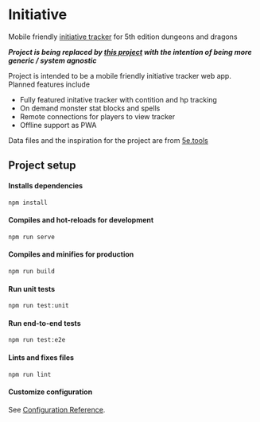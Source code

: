 # Initiative
Mobile friendly [initiative tracker](https://initiative.ac) for 5th edition dungeons and dragons

***Project is being replaced by [this project](https://github.com/binary-idiot/InitiativeApp) with the intention of being more generic / system agnostic***

Project is intended to be a mobile friendly initiative tracker web app.
Planned features include
- Fully featured initative tracker with contition and hp tracking
- On demand monster stat blocks and spells
- Remote connections for players to view tracker
- Offline support as PWA

Data files and the inspiration for the project are from [5e.tools](https://github.com/TheGiddyLimit/TheGiddyLimit.github.io)

## Project setup
#### Installs dependencies
```
npm install
```
#### Compiles and hot-reloads for development
```
npm run serve
```
#### Compiles and minifies for production
```
npm run build
```
#### Run unit tests
```
npm run test:unit
```
#### Run end-to-end tests
```
npm run test:e2e
```
#### Lints and fixes files
```
npm run lint
```
#### Customize configuration
See [Configuration Reference](https://cli.vuejs.org/config/).
